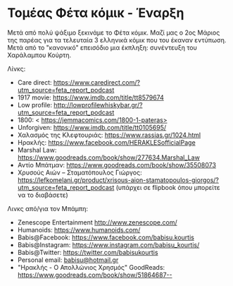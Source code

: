 # Τομέας Φέτα κόμικ - Έναρξη

Μετά από πολύ ψάξιμο ξεκινάμε το Φέτα κόμικ. Μαζί μας ο 2ος Μάριος της παρέας για τα τελευταία 3 ελληνικά κόμικ που του έκαναν εντύπωση. Μετά από το "κανονικό" επεισόδιο μια έκπληξη: συνέντευξη του Χαράλαμπου Κούρτη.

Λίνκς:

* Care direct: <https://www.caredirect.com/?utm_source=feta_report_podcast>
* 1917 movie: <https://www.imdb.com/title/tt8579674>
* Low profile: <http://lowprofilewhiskybar.gr/?utm_source=feta_report_podcast>
* 1800: < https://jemmacomics.com/1800-1-pateras>
* Unforgiven: <https://www.imdb.com/title/tt0105695/>
* Χαλασμός της Κλεφτουριάς: <https://www.rassias.gr/1024.html>
* Ηρακλής: <https://www.facebook.com/HERAKLESofficialPage>
* Marshal Law: <https://www.goodreads.com/book/show/277634.Marshal_Law>
* Αντίο Μπάτμαν: <https://www.goodreads.com/book/show/35508073>
* Χρυσούς Αιών – Σταματόπουλος Γιώργος: <https://lefkomelani.gr/product/xrisous-aion-stamatopoulos-giorgos/?utm_source=feta_report_podcast> (υπάρχει σε flipbook όπου μπορείτε να το διαβάσετε)

Λινκς από/για τον Μπάμπη:

* Zenescope Entertainment http://www.zenescope.com/
* Humanoids: <https://www.humanoids.com/>
* Babis@Facebook: <https://www.facebook.com/babisu.kourtis>
* Babis@Instagram: <https://www.instagram.com/babisu_kourtis/>
* Babis@Twitter: <https://twitter.com/babisukourtis>
* Personal email: babisu@hotmail.gr
* "Ηρακλής - Ο Απολλώνιος Χρησμός" GoodReads: <https://www.goodreads.com/book/show/51864687-->

